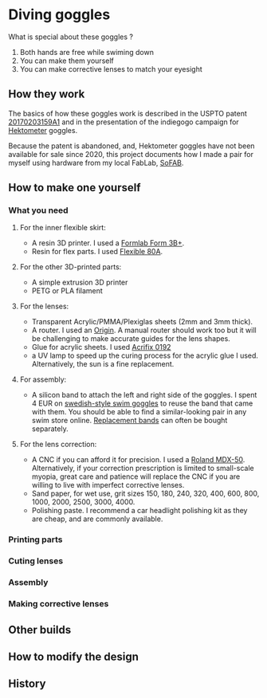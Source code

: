 # Diving goggles

What is special about these goggles ?

1. Both hands are free while swiming down
2. You can make them yourself
3. You can make corrective lenses to match your eyesight

## How they work

The basics of how these goggles work is described in the USPTO patent
[20170203159A1](https://patents.google.com/patent/US20170203159A1/en)
and in the presentation of the indiegogo campaign for 
[Hektometer](https://www.indiegogo.com/projects/hektometer-revolutionary-freediving-goggles#/)
goggles.

Because the patent is abandoned, and, Hektometer goggles have not been available 
for sale since 2020, this project documents how I made a pair for myself using
hardware from my local FabLab, [SoFAB](https://www.sofab.tv/).

## How to make one yourself

### What you need

1. For the inner flexible skirt:
   - A resin 3D printer. I used a [Formlab Form 3B+](https://formlabs.com/3d-printers/form-3b/).
   - Resin for flex parts. I used [Flexible 80A](https://formlabs.com/fr/materials/flexible-elastic/).

2. For the other 3D-printed parts:
   - A simple extrusion 3D printer
   - PETG or PLA filament

3. For the lenses:
   - Transparent Acrylic/PMMA/Plexiglas sheets (2mm and 3mm thick).
   - A router. I used an [Origin](https://www.shapertools.com/en-de/origin-overview). A manual router should work too 
     but it will be challenging to make accurate guides for the lens shapes.
   - Glue for acrylic sheets. I used [Acrifix 0192](https://www.plexiglas.de/files/plexiglas-content/pdf/technische-informationen/391-20-ACRIFIX-1R-0192-en.pdf)
   - a UV lamp to speed up the curing process for the acrylic glue I used. Alternatively, the sun is a fine replacement.

4. For assembly:
   - A silicon band to attach the left and right side of the goggles. I spent 4 EUR on
     [swedish-style swim goggles](https://malmsten.com/en/products/p/swim-goggles/swedish-goggles/swedish-goggles-classic/2168/2357/1710021)
     to reuse the band that came with them. You should be able to find a similar-looking pair in any swim store online. 
     [Replacement bands](https://malmsten.com/en/products/p/swim-goggles/swedish-goggles/swedish-goggles-spare-part-kit/2168/2357/1750001) 
     can often be bought separately.

5. For the lens correction:
   - A CNC if you can afford it for precision. I used a [Roland MDX-50](https://www.rolanddga.com/products/3d/mdx-50-benchtop-cnc-mill).
     Alternatively, if your correction prescription is limited to small-scale myopia, great care and 
     patience will replace the CNC if you are willing to live with
     imperfect corrective lenses. 
   - Sand paper, for wet use, grit sizes 150, 180, 240, 320, 400, 600, 800, 1000, 2000, 2500, 3000, 4000.
   - Polishing paste. I recommend a car headlight polishing kit as they are cheap, and are commonly available.

### Printing parts

### Cuting lenses

### Assembly

### Making corrective lenses

## Other builds

## How to modify the design

## History
